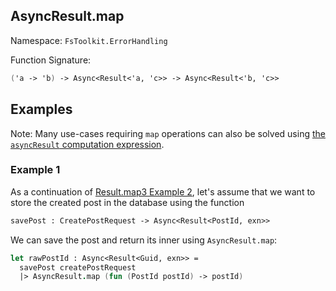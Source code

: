 ## AsyncResult.map

Namespace: `FsToolkit.ErrorHandling`

Function Signature:

```fsharp
('a -> 'b) -> Async<Result<'a, 'c>> -> Async<Result<'b, 'c>>
```

## Examples

Note: Many use-cases requiring `map` operations can also be solved using [the `asyncResult` computation expression](../asyncResult/ce.md).

### Example 1

As a continuation of [Result.map3 Example 2](../result/map3.md#example-2), let's assume that we want to store the created post in the database using the function

```fsharp
savePost : CreatePostRequest -> Async<Result<PostId, exn>>
```

We can save the post and return its inner using `AsyncResult.map`:

```fsharp
let rawPostId : Async<Result<Guid, exn>> =
  savePost createPostRequest
  |> AsyncResult.map (fun (PostId postId) -> postId)
```

